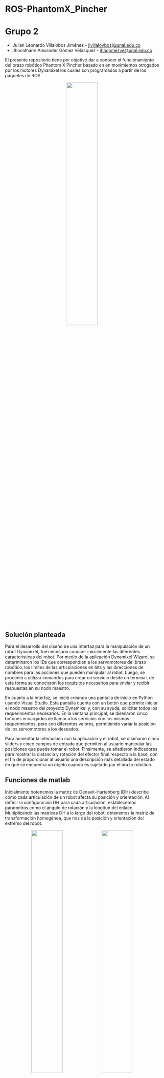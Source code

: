 # ROS-PhantomX_Pincher

# Grupo 2

- Julian Leonardo Villalobos Jiménez - jlvillalovbosj@unal.edu.co
- Jhonathann Alexander Gómez Velásquez - jhagomezve@unal.edu.co

El presente repositorio tiene por objetivo dar a conocer el funcionamiento del brazo robótico Phantom X Pincher basado en en movimientos otrogados por los motores Dynamixel los cuales son programados a partir de los paquetes de ROS.

<p align="center">
  <img src="/Imagenes/PhantomXGeneral.PNG" style="width: 45%; height: auto;" /  />
</p>

## Solución planteada

Para el desarrollo del diseño de una interfaz para la manipulación de un robot Dynamixel, fue necesario conocer inicialmente las diferentes características del robot. Por medio de la aplicación Dynamixel Wizard, se determinaron los IDs que correspondían a los servomotores del brazo robótico, los límites de las articulaciones en bits y las direcciones de nombres para las acciones que pueden manipular al robot. Luego, se procedió a utilizar comandos para crear un servicio desde un terminal, de esta forma se conocieron los requisitos necesarios para enviar y recibir respuestas en su nodo maestro.

En cuanto a la interfaz, se inició creando una pantalla de inicio en Python usando Visual Studio. Esta pantalla cuenta con un botón que permite iniciar el nodo maestro del proyecto Dynamixel y, con su ayuda, solicitar todos los requerimientos necesarios. En la ventana principal, se diseñaron cinco botones encargados de llamar a los servicios con los mismos requerimientos, pero con diferentes valores, permitiendo variar la posición de los servomotores a los deseados.

Para aumentar la interacción con la aplicación y el robot, se diseñaron cinco sliders y cinco campos de entrada que permiten al usuario manipular las posiciones que puede tomar el robot. Finalmente, se añadieron indicadores para mostrar la distancia y rotación del efector final respecto a la base, con el fin de proporcionar al usuario una descripción más detallada del estado en que se encuentra un objeto cuando es sujetado por el brazo robótico.

## Funciones de matlab

Inicialmente botenemos la matriz de Denavit-Hartenberg (DH) describe cómo cada articulación de un robot afecta su posición y orientación. Al definir la configuración DH para cada articulación, establecemos parámetros como el ángulo de rotación y la longitud del enlace. Multiplicando las matrices DH a lo largo del robot, obtenemos la matriz de transformación homogénea, que nos da la posición y orientación del extremo del robot. 
<p align="center">
  <img src="/Imagenes/DiagramaphantomX.PNG" style="width: 45%; height: auto;" /  />
  <img src="/Imagenes/MatrizDH.PNG" style="width: 45%; height: auto;" /  />
</p>

Para el diseño del código principal, se inició estableciendo las características que influyen en los movimientos del brazo robótico, tales como su espacio de trabajo con el fin de conocer los alcances que este tiene, por medio del vector L se indican las longitudes de cada eslabon en centímetros, por medio del vector q se representan los  ángulos que toma cada articulación en base a las variables de entrada dadas por el usuario al interactuar con la interfaz (botones, sliders, spinners), finalmente el plot_optiosn{} nos permite armar la base donde se verá la simulación del brazo robótico.
```matlab

            ws = [-24 24 -24 24 -4.5 40];
            L = [4.5, 10, 10, 1, 10]; 
            offset = [0, -pi/2, 0, -pi/2, 0];
            q = [app.valueServo1, app.valueServo2, app.valueServo3, app.valueServo4, app.valueServo5]*pi/180;
            limitesEjes = [-25 25; -25 25; -5 45];

            plot_options = {'workspace',ws,'scale',.5,'noa','view',[125 25], 'tilesize',2, ...
                            'ortho', 'lightpos',[2 2 10], ...
                            'floorlevel',0, 'base'};
```
A continuación se hace el diseño de cada uno de los parámetros de la matriz de Denavit-Hartenberg (DH) en donde se indican el tipo de articulación que son, sus respectivas propiedades de angulos y longitudes y los límites de desplazamiento que tienen para finalmente usar la funcion de SerialLink de PeterCorke para modelar, simular y analizar la cadena cinemática de nuestro robot y finalmente obtener su visualización.
```matlab
            
            %            Theta  d   a   alpha  type mdh offset  qlim
            ParameterDH(1) = Link('revolute'   ,'alpha',      -pi/2,  'a',  0,      'd', ...
                        L(1) , 'offset',    offset(1), 'qlim', [-0 2*pi]);
            
            ParameterDH(2) = Link('revolute'   ,'alpha',      0,  'a',  L(2),      'd', ...
                        0 , 'offset',    offset(2), 'qlim', [-pi/3 pi/3]);
            
            ParameterDH(3) = Link('revolute'   ,'alpha',      0,  'a',  L(3),      'd', ...
                        0 , 'offset',    offset(3), 'qlim', [-pi/2 pi/2]);
            
            ParameterDH(4) = Link('revolute'   ,'alpha',      -pi/2,  'a',  0,      'd', ...
                        0 , 'offset',    offset(4), 'qlim', [-2*pi/3 2*pi/3]);
            
            ParameterDH(5) = Link('revolute'   ,'alpha',      0,  'a',  0,      'd', ...
                        L(4)+L(5) , 'offset',    offset(5), 'qlim', [-2*pi/3 2*pi/3]);
            
            RobotPhantomx = SerialLink(ParameterDH,'name','PhantomX','plotopt',plot_options);
```
Seguidamente se diseño la gráfica del robot resultante por medio de la función .plot(), en donde se especificaban los angulos por medio del vector q y el espacio de trabajo. Ya que se espera que la gráfica se actualice con respecto a las interacciones del usuario es necesario eliminar la grafica anterior por lo que el codigo inicia con la funcion clf.
```matlab 
             clf;
             cla(app.UIAxes);
             ax = axes();
             RobotPhantomx.plot(q,'workspace',ws); 
             xlim([limitesEjes(1,:)])
             ylim([limitesEjes(2,:)])
             zlim([limitesEjes(3,:)])
             copyobj(ax.Children, app.UIAxes);
             grid(app.UIAxes, 'on');
             xlim(app.UIAxes, [limitesEjes(1,:)]); 
             ylim(app.UIAxes, [limitesEjes(2,:)]); 
             zlim(app.UIAxes, [limitesEjes(3,:)]);
```
Finalmente se calculó la matriz de transformación homogenea del TCP por medio de la funcion fkine() de peter corke con el fin de obtener la posición y la orientación en la que se encontraba el efector final y mostrarselos al usuario por medio de una etiqueta variable.
```matlab               
            TCP = RobotPhantomx.fkine(q)
            rotacion = tr2rpy(TCP,'zyx','deg')
            poscicion = TCP.T
            Posicion=poscicion(1:3, 4);               
            app.Roll.Value = round(rotacion(1), 2);             
            app.Pitch.Value = round(rotacion(2), 2);             
            app.Yaw.Value = round(rotacion(3), 2);   

            app.AlturaEditField.Value = round(Posicion(1), 2);             
            app.VerticalEditField.Value = round(Posicion(2), 2);             
            app.HorizontalEditField.Value = round(Posicion(3), 2);
```


En el siguiente [enlace](Matlab/Laboratorio4_PhantomX/appMovementPhantomX.mlapp) encuentra la aplicación para el funcionamiento de la interfaz del brazo robótico en matlab, por otro lado el código base de la aplicación donde se hace uso del .teach para la comparación de resultados lo puede encontrar en el siguiente [enlace](Matlab/Laboratorio4_PhantomX/CinematicaDirecta.m)


## Simulación de MATLAB
Se creó una interfaz en MATLAB para simular diversas posiciones del sistema utilizando la Toolbox de Robótica de Peter Corke. La interfaz permite visualizar tanto la posición como la orientación del efector final del brazo robótico. Además, se incorporaron barras de deslizamiento (sliders) para brindar mayor precisión en la selección de las posiciones deseadas del brazo robótico.
<p align="center">
  <img src="/Imagenes/InterfaceMatlab.PNG" style="width: 80%; height: auto;" /  />
</p>

## Interfaz gráfica
El diseño de la interface se dividio en dos partes, la primera se basa en una pequeña introducción a la aplicación en donde aparecen los nombres de los integrantes y un pequeño parrafo con la descripción de la aplicación. Al seleccionar el boton de "inicio", se evalua si el roslaunch esta en funcionamiento, con lo cual procede a cerrar la ventana actual y abrir la ventana principal donde se encuentran las diferentes acciones ue se pueden realizar para mover el robot.

<p align="center">
  <img src="/Imagenes/HomeApp.PNG" style="width: 45%; height: auto;" /  />
</p>

Por otro lado en la ventana principal encontramos inicialmente los botones principales que se encargan de colocar al robot en posiciones específicas en base a los ángulos de rotación de cada servomotor tales como:
-  [0, 0, 0, 0, 0] - Para la posición del Home
- [25, 25, 20, -20, 0] - Para la posición del objeto
- [-35,35, -30, 30, 0] - Para la posición 1
- [85, -20, 55, 25, 0] - Para la posición 2
- [80, -35, 55, -45, 0] - Para la posición 3

Al igual que en la simulación de matlab, los slider y las entras de texto junto con los botones estan conectados recíprocamente ya que al ejecutar una acción en cualquiera de estos, se mostrara el cambio en los demas, del mismo modo se implementaron 5 sliders para tener control sobre cada uno de los servomotores y tener un mayor control sobre el robot. Finalmente se implementaron unas ediciones de texto las cuales se encargan de mostrar la posición y orientación en la que se encuentra el efector final den base a su punto de apoyo estas calculadas por medio de la matriz DH y la matriz de transformación homogenea del TCP
<p align="center">
  <img src="/Imagenes/InterfacePython.PNG" style="width: 45%; height: auto;" /  />
</p>
Es importante aclarar que en caso de tener una entrada de texto que se encuentre fuera del limite de rotación en los servomotores se mostrara un mensaje de error indicando que esos valores no se encuentran dentro de los parámetros.

## Funciones de ROS

Una vez se hayan terminado los diferentes cambios para el funcionamiento de la aplicaci[on se inserta el comando *catkin build dynamixel_one_motor* con el fin de reconstruir y compilar el proyecto para revisar el correcto funcionamiento de los cambios realizados. Seguidamente se  *source devel/setup.bash* dentro de la carpeta del workspace con el fin de permitir a ROS reconocer y utilizar correctamente los paquetes y recursos del workspace para finalmente correr el comando *roslaunch dynamixel_one_motor one_controller.launch* el cual nos permite poner en marcha los nodos del proyecto de dynamixel motor y sar los servicios de este.

Mientras la aplicación se encuentra en ejecución, al seleccionar el botón de inicio el sistema busca el nodo master de la aplicación para dan permiso a los comandos para los tópicos, lo servicios y las acciones e inmediatemente destruye la ventana actual para dar paso al script de la interface de los movimientos del robot. En caso de no tener corriendo el proyecto de roslaunch la aplicación envia un mensaje de error por medio de una ventana modal.
<p align="center">
  <img src="/Imagenes/ErrorConexion.PNG" style="width: 45%; height: auto;" /  />
</p>

```python             
    def boton_push_start(self):
          # Intenta inicializar rospy y muestra un mensaje indicando el estado de la conexión
          try:
              rospy.init_node('PhantomX_Movement')
              self.screen.destroy()
              interface.main()
          except Exception:
              messagebox.showerror("Error de conexión", "No se pudo establecer la conexión con el Phantom X")
              pass
```
Al ejecutar alguna acción sobre el robot, ya sea por medio de los botones, los sliders o las entradas de texto, esta hara un llamado al servicio de ros (la aplicación esta configurada para que cuando se inicie la pantalla principal, la primera acion que se ejecute es colocar al robot en la posición HOME)
```python             
        #Ejecutar en la posición home solo al inicio
        for joint in range(len(self.home_Position)):
            jointMovement.jointMovement(joint+1,self.home_Position[joint])
```
La función jointMovement(id,value) es la primera función que se ejecuta cuando se solicita cualquier movimiento del robot, esta se encarga de ajustar los parámetros de entrada para los comandos del servicio, inicialmente en el servomotor 1 al presentar una orioentación invertida con respecto a los demas servomotores se implemento una negación a los valores de entrada, por otro lado para el servomotor 3 al presentar una inclinación de 90° en la estructura fué necesario restarle estos 90° a los diferentes valores que llegaran para este ID con el fin de tener los resultados acorde a los cálculos, y finalmente antes de hacer un llamado a la función delñ jointCommand se ejecuta la función grados_a_bits() el cual se encarga de convertir los datos entrados por el usuario a valores que puede entender el servomotor.

```python             
# Envia la informacion a los motores para el servidor
def jointMovement( id_num, value):  
    if id_num == 1:
        value *=-1
    if id_num == 3:
        value -= 90
    jointCommand('', id_num, 'Goal_Position', grados_a_bits(value), 0.1) 
```
Ya que la interpretación del servomotor es een un rango de bits de 0 1 4096, se buscaba que el usuario pudiera ingresar valores de -180 a +180 haciendo que el 0° sea la parte frontal del servomotor, por lo que se tomo el valor de desplazamiento por defecto en 2048 para el caso que la entrada fuera 0°, en caso que el valor en grados sea positivo el valor en bits disminuira haciendo que este gire en contra de las manesillas del reloj y transformadno el valor de grados a bits por medio de la expresion matemática (grados/180)*bits_offset, por otro lado al ingresar un valor en grados negativo el valor en bits aumentara causando que gire en la dirección contraria.
```python             
#Convierten los grados a bits
def grados_a_bits(grados):
    offset = 2048  # Este es el offset para que 0 grados sea 2048 en bits
    if grados >= 0:
        bits = offset - int((grados / 180) * offset)
    else:
        bits = offset + int((-grados / 180) * offset)
    return bits
```
Unavez ajustado los parámetros requeridos por el comando de dynamixel se procede a llamar la función jointCommand() la cual se utiliza para esperar a que el servicio llamado 'dynamixel_workbench/dynamixel_command' esté disponible antes de continuar ejecutando el código para que los demas procesos finalicen, una vez se tenga el espacio disponible se hace uso del comando de service por medio de la función rospy *rospy.ServiceProxy('/dynamixel_workbench/dynamixel_command', DynamixelCommand)*, esta me permite crear un servicio y guardarlo en la variable dynamixel_command para ingresarle de este modo los requerimientos tales como el id, la dirección de acciones de dynamixel (En este caso se usa solo *'Goal_Position'* ya que queremos ubicar los servomotores en una posición de bits específica) y su respectivo valor en bits, se guarda esta información en la variable result y la respuesta de esta función es un booleano indicndo si el servicio se realizó satisfactoriamente.
```python             
#LLama al servicio de ROS
def jointCommand(command, id_num, addr_name, value, time):  
    rospy.wait_for_service('dynamixel_workbench/dynamixel_command')
    try:        
        dynamixel_command = rospy.ServiceProxy('/dynamixel_workbench/dynamixel_command', DynamixelCommand)
        result = dynamixel_command(command,id_num,addr_name,value)
        rospy.sleep(time)
        return result.comm_result
    except rospy.ServiceException as exc:
        print(str(exc))
```

Para el cálculo de la posición y orientación del efector final se hace uso del mismo método implementado en la simulación de matlab en la cual se calcula inicialmente la matriz de transformación homogenea de cada eslabón basados en los parámetros DH.
<p align="center">
  <img src="/Imagenes/mthMatrizDH.PNG" style="width: 70%; height: auto;" /  />
</p>

```python             
# Matriz Denavit-Hartemberg para cada union
def matriz_DH(theta, d, a, alpha):
    alpha = math.radians(alpha)
    th = math.radians(theta)
    M1= [math.cos(th), -math.sin(th)*math.cos(alpha), math.sin(th)*math.sin(alpha), a*math.cos(th)]
    for i in range(len(M1)):
        M1[i] = round(M1[i],2)
    M2=[math.sin(th), math.cos(th)*math.cos(alpha), -math.sin(alpha)*math.cos(th), math.sin(th)*a]
    for i in range(len(M2)):
        M2[i] = round(M2[i],2)
    M3=[0, math.sin(alpha), math.cos(alpha), d]
    for i in range(len(M3)):
        M3[i] = round(M3[i],2)

    return [M1,M2,M3, [0, 0, 0, 1]]
```
Con ayuda de cada una de las matrices para los eslabones se calculó la MTH completa de la base al TCP realizando un producto punto entre cada uno de los resultados obtenidos 

```python             
# Matriz de transformación homogenea del TCP
def mth_tcp(theta, d, a, alpha, offset):
    tcp = np.eye(4)
    for i in range(len(theta)):
        tcp = np.dot(tcp,matriz_DH(theta[i]+offset[i],d[i], a[i], alpha[i]))

    return tcp    
```

Finalmente para obtener la posición y orientación en cada uno de los puntos en los que se ubique el robot, se hace uso de la función *matriz_parametros_pincher(self, theta)* la cual ingresa los ángulos respectivos de caad articulación y esta corre las funciones anteriormente descritas retornando la MTH SE3.
```python             
    def matriz_parametros_pincher(self, theta):
        d = [4.5, 0, 0, 0, 11]
        a = [0, 10, 10, 0, 0]
        offset = [0, -90, 0, -90, 0]
        alpha = [-90, 0, 0, -90, 0]
        return jointMovement.mth_tcp(theta, d, a, alpha, offset)  
```

Para los datos de la posición fué necesario tomar únicamente los valores de la cuarta columna de la matriz MTH, mientras que para la orientación se hizo el proceso inverso de la matriz para obtener los ángulos fijos en base a su sistema de orientación SO3 con lo cual se calcularon con operaciones trigonométricas.
```python             
    def posicion_efector_final(self, theta):
        posicion = [fila[3] for fila in self.matriz_parametros_pincher(theta)[:3]]
        for i in range(len(posicion)):
            posicion[i] = round(posicion[i],2)
        return posicion 
```

```python             
    def rotacion_efector_final(self, theta):
        rotacion = self.matriz_parametros_pincher(theta)

        yaw = math.atan2(rotacion[2][1], rotacion[2][2])
        yaw = round(math.degrees(yaw),1)

        pitch = math.atan2(rotacion[2][0],math.sqrt((rotacion[2][1])**2 + (rotacion[2][2])**2) )
        pitch = round(math.degrees(pitch),1)

        roll = math.atan2(-rotacion[0][1], rotacion[0][0])
        roll = round(math.degrees(roll),1)

        return [roll, pitch, yaw] 
```

<p align="center">
  <img src="/Imagenes/MatrizInversa.PNG" style="width: 70%; height: auto;" /  />
</p>


## Videos de pruebas de funcionamiento

Simulación matlab

En el siguiente video se puede ver el funcionamiento de la interfáz gráfica creada en donde el robot va a las diferentes posiciones preestablecidas y se pueden controlar sus articulaciones por medio de los sliders. Adicionalmente se puede también inspeccionar la posicion y la orientación del efector final.

https://github.com/jlvillalobosj/ROS-PhantomX_Pincher/assets/57506705/46163c2b-d1d2-443a-8d6c-82503bcfea16


